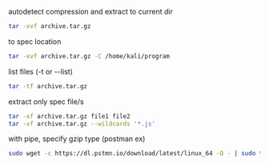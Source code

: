 
autodetect compression and extract to current dir
```sh
tar -xvf archive.tar.gz
```

to spec location
```sh
tar -xvf archive.tar.gz -C /home/kali/program
```

list files (-t or --list)
```sh
tar -tf archive.tar.gz
```

extract only spec file/s
```sh
tar -xf archive.tar.gz file1 file2
tar -xf archive.tar.gz --wildcards '*.js'
```

with pipe, specify gzip type (postman ex)
```sh
sudo wget -c https://dl.pstmn.io/download/latest/linux_64 -O - | sudo tar -xzv -C /opt
```
